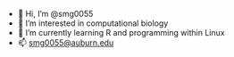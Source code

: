 - 👋 Hi, I’m @smg0055
- 👀 I’m interested in computational biology
- 🌱 I’m currently learning R and programming within Linux
- 📫  smg0055@auburn.edu
